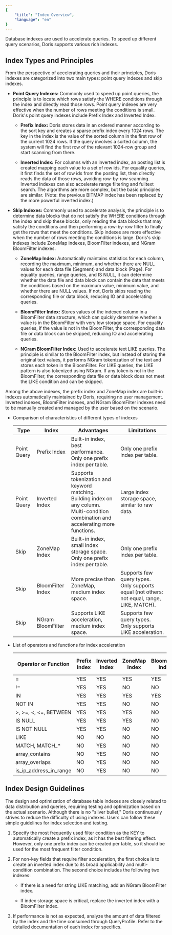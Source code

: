 ```yaml
---
{
    "title": "Index Overview",
    "language": "en"
}
---
```


Database indexes are used to accelerate queries. To speed up different query scenarios, Doris supports various rich indexes.

## Index Types and Principles

From the perspective of accelerating queries and their principles, Doris indexes are categorized into two main types: point query indexes and skip indexes.
- **Point Query Indexes:** Commonly used to speed up point queries, the principle is to locate which rows satisfy the WHERE conditions through the index and directly read those rows. Point query indexes are very effective when the number of rows meeting the conditions is small. Doris's point query indexes include Prefix Index and Inverted Index.
  
  - **Prefix Index:** Doris stores data in an ordered manner according to the sort key and creates a sparse prefix index every 1024 rows. The key in the index is the value of the sorted column in the first row of the current 1024 rows. If the query involves a sorted column, the system will find the first row of the relevant 1024-row group and start scanning from there.
  
  - **Inverted Index:** For columns with an inverted index, an posting list is created mapping each value to a set of row ids. For equality queries, it first finds the set of row ids from the posting list, then directly reads the data of those rows, avoiding row-by-row scanning. Inverted indexes can also accelerate range filtering and fulltext search. The algorithms are more complex, but the basic principles are similar. (Note: the previous BITMAP index has been replaced by the more powerful inverted index.)

- **Skip Indexes:** Commonly used to accelerate analysis, the principle is to determine data blocks that do not satisfy the WHERE conditions through the index and skip these blocks, only reading the data blocks that may satisfy the conditions and then performing a row-by-row filter to finally get the rows that meet the conditions. Skip indexes are more effective when the number of rows meeting the conditions is large. Doris's skip indexes include ZoneMap indexes, BloomFilter indexes, and NGram BloomFilter indexes.
  
  - **ZoneMap Index:** Automatically maintains statistics for each column, recording the maximum, minimum, and whether there are NULL values for each data file (Segment) and data block (Page). For equality queries, range queries, and IS NULL, it can determine whether the data file and data block can contain the data that meets the conditions based on the maximum value, minimum value, and whether there are NULL values. If not, Doris skips reading the corresponding file or data block, reducing IO and accelerating queries.
  
  - **BloomFilter Index:** Stores values of the indexed column in a BloomFilter data structure, which can quickly determine whether a value is in the BloomFilter with very low storage space. For equality queries, if the value is not in the BloomFilter, the corresponding data file or data block can be skipped, reducing IO and accelerating queries.
  
  - **NGram BloomFilter Index:** Used to accelerate text LIKE queries. The principle is similar to the BloomFilter index, but instead of storing the original text values, it performs NGram tokenization of the text and stores each token in the BloomFilter. For LIKE queries, the LIKE pattern is also tokenized using NGram. If any token is not in the BloomFilter, the corresponding data file or data block does not meet the LIKE condition and can be skipped.

Among the above indexes, the prefix index and ZoneMap index are built-in indexes automatically maintained by Doris, requiring no user management. Inverted indexes, BloomFilter indexes, and NGram BloomFilter indexes need to be manually created and managed by the user based on the scenario.

- Comparison of characteristics of different types of indexes

  | Type       | Index             | Advantages                                                                                                                        | Limitations                                                                                                             |
  |------------|-------------------|---------------------------------------------------------------------------------|------------------------------------------------------------------------------------------------------------------------|
  | Point Query| Prefix Index      | Built-in index, best performance.<br />Only one prefix index per table.            | Only one prefix index per table.                                                                                   |
  | Point Query| Inverted Index    | Supports tokenization and keyword matching.<br />Building index on any column.<br />Multi-condition combination and accelerating more functions. | Large index storage space, similar to raw data.                                                                         |
  | Skip       | ZoneMap Index     | Built-in index, small index storage space.<br />Only one prefix index per table.    | Only one prefix index per table.                                                                                   |
  | Skip       | BloomFilter Index | More precise than ZoneMap, medium index space.                                   | Supports few query types.<br />Only supports equal (not others: not equal, range, LIKE, MATCH).                         |
  | Skip       | NGram BloomFilter | Supports LIKE acceleration, medium index space.                                  | Supports few query types.<br />Only supports LIKE acceleration.                                                         |

- List of operators and functions for index acceleration

  | Operator or Function    | Prefix Index | Inverted Index  | ZoneMap Index | BloomFilter Index | NGram BloomFilter Index |
  |-------------------------|---------|---------|--------------|-----------------|------------------------|
  | =                       | YES     | YES     | YES          | YES             | NO                     |
  | !=                      | YES     | YES     | NO           | NO              | NO                     |
  | IN                      | YES     | YES     | YES          | YES             | NO                     |
  | NOT IN                  | YES     | YES     | NO           | NO              | NO                     |
  | >, >=, <, <=, BETWEEN   | YES     | YES     | YES          | NO              | NO                     |
  | IS NULL                 | YES     | YES     | YES          | NO              | NO                     |
  | IS NOT NULL             | YES     | YES     | NO           | NO              | NO                     |
  | LIKE                    | NO      | NO      | NO           | NO              | YES                    |
  | MATCH, MATCH_*          | NO      | YES     | NO           | NO              | NO                     |
  | array_contains          | NO      | YES     | NO           | NO              | NO                     |
  | array_overlaps          | NO      | YES     | NO           | NO              | NO                     |
  | is_ip_address_in_range  | NO      | YES     | NO           | NO              | NO                     |

## Index Design Guidelines

The design and optimization of database table indexes are closely related to data distribution and queries, requiring testing and optimization based on the actual scenario. Although there is no "silver bullet," Doris continuously strives to reduce the difficulty of using indexes. Users can follow these simple guidelines for index selection and testing.

1. Specify the most frequently used filter condition as the KEY to automatically create a prefix index, as it has the best filtering effect. However, only one prefix index can be created per table, so it should be used for the most frequent filter condition.

2. For non-key fields that require filter acceleration, the first choice is to create an inverted index due to its broad applicability and multi-condition combination. The second choice includes the following two indexes:

   - If there is a need for string LIKE matching, add an NGram BloomFilter index.

   - If index storage space is critical, replace the inverted index with a BloomFilter index.

3. If performance is not as expected, analyze the amount of data filtered by the index and the time consumed through QueryProfile. Refer to the detailed documentation of each index for specifics.